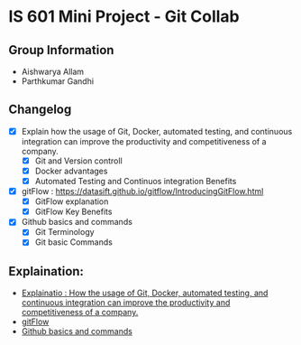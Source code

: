 # IS 601 Mini Project - Git Collab

## Group Information
* Aishwarya Allam
* Parthkumar Gandhi

## Changelog
- [X] Explain how the usage of Git, Docker, automated testing, and continuous integration can improve the productivity and competitiveness of a company.
	- [X] Git and Version controll
	- [X] Docker advantages
	- [X] Automated Testing and Continuos integration Benefits
- [X] gitFlow : https://datasift.github.io/gitflow/IntroducingGitFlow.html
	- [X] GitFlow explanation
	- [X] GitFlow Key Benefits
- [X] Github basics and commands
	- [X] Git Terminology
	- [X] Git basic Commands

## Explaination:
* [Explainatio : How the usage of Git, Docker, automated testing, and continuous integration can improve the productivity and competitiveness of a company.](Git%20Docker%20Automated%20testing%20Continuous%20integration.md)
* [gitFlow](gitFlow.md)
* [Github basics and commands](Git%20basics%20and%20commands.md)